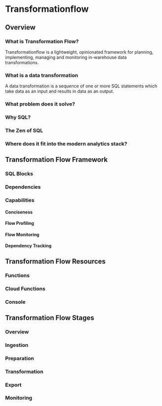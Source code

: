 # Transformationflow

## Overview
### What is Transformation Flow?
Transformationflow is a lightweight, opinionated framework for planning, implementing, managing and monitoring in-warehouse data transformations.

### What is a data transformation
A data transformation is a sequence of one or more SQL statements which take data as an input and results in data as an output.

### What problem does it solve?
### Why SQL?
### The Zen of SQL
### Where does it fit into the modern analytics stack?

## Transformation Flow Framework
### SQL Blocks
### Dependencies
### Capabilities
#### Conciseness
#### Flow Profiling
#### Flow Monitoring
#### Dependency Tracking


## Transformation Flow Resources
### Functions
### Cloud Functions
### Console




## Transformation Flow Stages
### Overview
### Ingestion
### Preparation
### Transformation
### Export
### Monitoring
